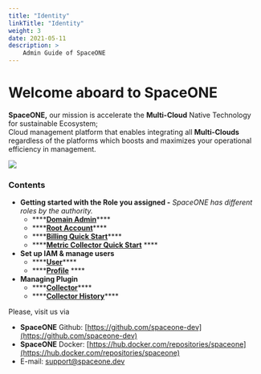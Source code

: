 ```yaml
---
title: "Identity"
linkTitle: "Identity"
weight: 3
date: 2021-05-11
description: >
    Admin Guide of SpaceONE
---
```


# Welcome aboard to SpaceONE

**SpaceONE,** our mission is accelerate the **Multi-Cloud** Native Technology for sustainable Ecosystem;   
Cloud management platform that enables integrating all **Multi-Clouds** regardless of the platforms which boosts and maximizes your operational efficiency in management.

![](img/admin_guide_main_01.png)


### **Contents**

* **Getting started with the Role you assigned -** _SpaceONE has different roles by the authority._
    * \*\*\*\*[**Domain Admin**](getting-started/domain-admin.md)\*\*\*\*
    * \*\*\*\*[**Root Account**](getting-started/root-account.md)\*\*\*\*
    * \*\*\*\*[**Billing Quick Start**](getting-started/billing-quick-start.md)\*\*\*\*
    * \*\*\*\*[**Metric Collector Quick Start**](getting-started/metric-collector-quick-start.md) ****
* **Set up IAM & manage users**
    * \*\*\*\*[**User**](https://spaceone-dev.gitbook.io/user-guide/identity/user)\*\*\*\*
    * \*\*\*\*[**Profile**](etc/profile.md) ****
* **Managing Plugin**
    * \*\*\*\*[**Collector**](plugin/collector.md)\*\*\*\*
    * \*\*\*\*[**Collector History**](management/collector-history.md)\*\*\*\*



Please, visit us via

* **SpaceONE**  Github: [https://github.com/spaceone-dev](https://github.com/spaceone-dev)
* **SpaceONE**  Docker: [https://hub.docker.com/repositories/spaceone](https://hub.docker.com/repositories/spaceone)
* E-mail: support@spaceone.dev



